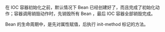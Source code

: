 在 IOC 容器初始化之前，默认情况下 Bean 已经创建好了，而且完成了初始化动作；容器调用销毁动作时，先销毁所有 Bean ，最后 IOC 容器全部销毁完成。

Bean 的生命周期中，是先对属性赋值，后执行 init-method 标记的方法。